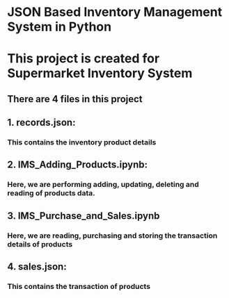 # JSON Based Inventory Management System in Python
# This project is created for Supermarket Inventory System
## There are 4 files in this project
## 1. records.json:
### This contains the inventory product details
## 2. IMS_Adding_Products.ipynb:
### Here, we are performing adding, updating, deleting and reading of products data.
## 3. IMS_Purchase_and_Sales.ipynb 
### Here, we are reading, purchasing and storing the transaction details of products
## 4. sales.json:
### This contains the transaction of products